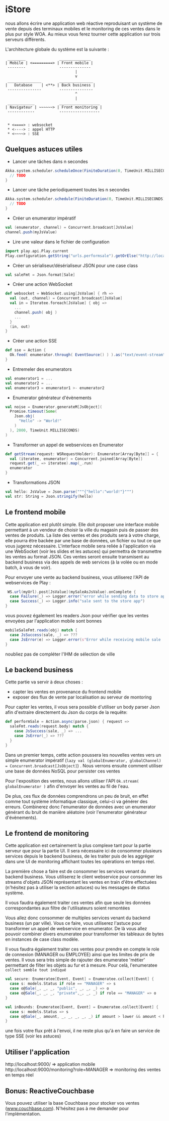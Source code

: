 iStore
=============

nous allons écrire une application web réactive reproduisant un système de vente depuis des terminaux mobiles et le monitoring de ces ventes dans le plus pur style WOA. Au mieux vous ferez tourner cette application sur trois serveurs différents.

L'architecture globale du système est la suivante :

```
 ________               ______________      
| Mobile | <=========> | Front mobile | 
 --------               --------------  
                               |
                               v 
 _______________        _______________      
|   Database    | <**> | Back business |  
 ---------------        ---------------      
                               ^
                               |
 ____________           __________________      
| Navigateur | ~~~~~~> | Front monitoring | 
 ------------           ------------------      
                                                                          

 * <====> : websocket
 * <----> : appel HTTP
 * <~~~~> : SSE    

```

Quelques astuces utiles
-----------------------

* Lancer une tâches dans n secondes

```scala
Akka.system.scheduler.scheduleOnce(FiniteDuration(0, TimeUnit.MILLISECONDS), FiniteDuration(5000, TimeUnit.MILLISECONDS)) {
  // TODO
}
```

* Lancer une tâche periodiquement toutes les n secondes

```scala
Akka.system.scheduler.schedule(FiniteDuration(0, TimeUnit.MILLISECONDS), FiniteDuration(5000, TimeUnit.MILLISECONDS)) {
  // TODO
}
```

* Créer un enumerator impératif

```scala
val (enumerator, channel) = Concurrent.broadcast[JsValue]
channel.push(myJsValue)
```

* Lire une valeur dans le fichier de configuration

```scala
import play.api.Play.current
Play.configuration.getString("urls.performsale").getOrElse("http://localhost:9000/performSale")
```

* Créer un sérialiseur/désérialiseur JSON pour une case class

```scala
val saleFmt = Json.format[Sale]
```

* Créer une action WebSocket

```scala
def websocket = WebSocket.using[JsValue] { rh =>
  val (out, channel) = Concurrent.broadcast[JsValue]
  val in = Iteratee.foreach[JsValue] { obj =>
    ...
    channel.push( obj )
    ...
  }
  (in, out)
}
```

* Créer une action SSE

```scala
def sse = Action {
  Ok.feed( enumerator.through( EventSource() ) ).as("text/event-stream")
}
```

* Entremeler des enumerators

```scala
val enumerator1 = ...
val enumerator2 = ...
val enumerator3 = enumerator1 >- enumerator2
```

* Enumerator générateur d'évènements

```scala
val noise = Enumerator.generateM[JsObject](
  Promise.timeout(Some(
    Json.obj(
      "Hello" -> "World!"
    )
  ), 2000, TimeUnit.MILLISECONDS)
)
```

* Transformer un appel de webservices en Enumerator

```scala
def getStream(request: WSRequestHolder): Enumerator[Array[Byte]] = {
  val (iteratee, enumerator) = Concurrent.joined[Array[Byte]]
  request.get(_ => iteratee).map(_.run)
  enumerator
}
```

* Transformations JSON

```scala
val hello: JsValue = Json.parse("""{"hello":"world!"}""")
val str: String = Json.stringify(hello)
```

Le frontend mobile
-------------------

Cette application est plutôt simple. Elle doit proposer une interface mobile permettant à un vendeur de choisir la ville du magasin puis de passer des ventes de produits. La liste des ventes et des produits sera à votre charge, elle pourra être backée par une base de données, un fichier ou tout ce que vous jugerez nécessaire. L'interface mobile sera reliée à l'application via une WebSocket (voir les slides et les astuces) qui permettra de transmettre les ventes au format JSON. Ces ventes seront ensuite transmisent au backend business via des appels de web services (à la volée ou en mode batch, à vous de voir).

Pour envoyer une vente au backend business, vous utiliserez l'API de webservices de Play :

```scala
 WS.url(myUrl).post[JsValue](mySaleAsJsValue).onComplete {
  case Failure(_) => Logger.error("error while sending data to store app")
  case Success(_) => Logger.info("sale sent to the store app")
}
```

vous pouvez également les readers Json pour vérifier que les ventes envoyées par l'application mobile sont bonnes

```scala
mobileSaleFmt.reads(obj) match {
  case JsSuccess(sale, _) => ???
  case JsError(e) => Logger.error(s"Error while receiving mobile sale : $e")
}
```

noubliez pas de compléter l'IHM de sélection de ville

Le backend business
--------------------

Cette partie va servir à deux choses :

* capter les ventes en provenance du frontend mobile
* exposer des flux de vente par localisation au serveur de montoring

Pour capter les ventes, il vous sera possible d'utiliser un body parser Json afin d'extraire directement du Json du corps de la requête:

```scala
def performSale = Action.async(parse.json) { request =>
  saleFmt.reads(request.body) match {
    case JsSuccess(sale, _) => ...
    case JsError(_) => ???
  }
}
```

Dans un premier temps, cette action poussera les nouvelles ventes vers un simple enumerator impératif (`lazy val (globalEnumerator, globalChannel) = Concurrent.broadcast[JsObject]`) . Nous verrons ensuite comment utiliser une base de données NoSQL pour persister ces ventes

Pour l'exposition des ventes, nous allons utiliser l'API `Ok.stream( globalEnumerator )` afin d'envoyer les ventes au fil de l'eau.

De plus, ces flux de données comprendrons un peu de bruit, en effet comme tout système informatique classique, celui-ci va générer des erreurs. Combinerez donc l'enumerator de données avec un enumerator générant du bruit de manière aléatoire (voir l'enumerator générateur d'évènements).


Le frontend de monitoring
---------------------------

Cette application est certainement la plus complexe tant pour la partie serveur que pour la partie UI.
Il sera nécessaire ici de consommer plusieurs services depuis le backend business, de les traiter puis de les aggréger dans une UI de monitoring affichant toutes les opérations en temps réel.

La première chose a faire est de consommer les services venant du backend business. Vous utiliserez le client webservice pour consommer les streams d'objets JSON représentant les ventes en train d'être effectuées (n'hésitez pas à utiliser la section astuces) ou les messages de status système.

Il vous faudra également traiter ces ventes afin que seule les données correspondantes aux filtre de l'utilisateurs soient remontées

Vous allez donc consommer de multiples services venant du backend business (un par ville). Vous ce faire, vous utiliserez l'astuce pour transformer un appel de webservice en enumerator. De là vous allez pouvoir combiner divers enumeratee pour transformer les tableaux de bytes en instances de case class modèle.


Il vous faudra également traiter ces ventes pour prendre en compte le role de connexion (MANAGER ou EMPLOYEE) ainsi que les limites de prix de ventes. Il vous sera très simple de rajouter des enumeratee 'métier' permettant de filter les objets au fur et à mesure. Pour celà, l'enumeratee `collect semble tout indiqué`

```scala
val secure: Enumeratee[Event, Event] = Enumeratee.collect[Event] {
  case s: models.Status if role == "MANAGER" => s
  case o@Sale(_, _, _, "public", _, _, _) => o
  case o@Sale(_, _, _, "private",_, _, _) if role == "MANAGER" => o
}

val inBounds: Enumeratee[Event, Event] = Enumeratee.collect[Event] {
  case s: models.Status => s
  case o@Sale(_, amount, _, _, _, _, _) if amount > lower && amount < higher => o
}
```

une fois votre flux prêt à l'envoi, il ne reste plus qu'à en faire un service de type SSE (voir les astuces)

Utiliser l'application
-----------------------

http://localhost:9000/    =>   application mobile
http://localhost:9000/monitoring?role=MANAGER  =>  monitoring des ventes en temps réel

Bonus: ReactiveCouchbase
------------------------

Vous pouvez utiliser la base Couchbase pour stocker vos ventes (www.couchbase.com). N'hésitez pas à me demander pour l'implémentation.






